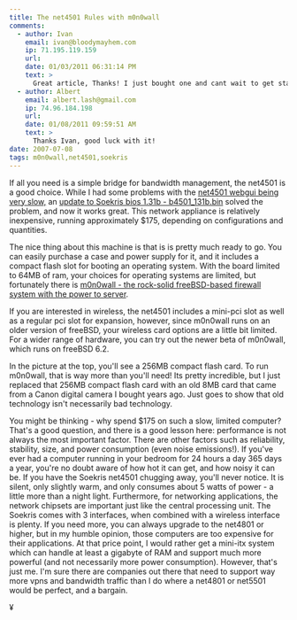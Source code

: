 ```yaml
---
title: The net4501 Rules with m0n0wall 
comments:
  - author: Ivan
    email: ivan@bloodymayhem.com
    ip: 71.195.119.159
    url:
    date: 01/03/2011 06:31:14 PM
    text: >
      Great article, Thanks! I just bought one and cant wait to get started using it.
  - author: Albert
    email: albert.lash@gmail.com
    ip: 74.96.184.198
    url:
    date: 01/08/2011 09:59:51 AM
    text: >
      Thanks Ivan, good luck with it!
date: 2007-07-08
tags: m0n0wall,net4501,soekris
---
```


If all you need is a simple bridge for bandwidth management, the net4501 is a good choice. While I had some problems with the <a href="http://www.docunext.com/blog/2007/06/soekris-net4501-m0n0wall-error.html">net4501 webgui being very slow,</a> an <a href="http://www.docunext.com/blog/2007/06/soekris-net4501-bios-update.html">update to Soekris bios 1.31b - b4501_131b.bin</a> solved the problem, and now it works great. This network appliance is relatively inexpensive, running approximately $175, depending on configurations and quantities.

The nice thing about this machine is that is is pretty much ready to go. You can easily purchase a case and power supply for it, and it includes a compact flash slot for booting an operating system. With the board limited to 64MB of ram, your choices for operating systems are limited, but fortunately there is <a href="http://m0n0.ch/wall/" rel="nofollow">m0n0wall - the rock-solid freeBSD-based firewall system with the power to server</a>.

If you are interested in wireless, the net4501 includes a mini-pci slot as well as a regular pci slot for expansion, however, since m0n0wall runs on an older version of freeBSD, your wireless card options are a little bit limited. For a wider range of hardware, you can try out the newer beta of m0n0wall, which runs on freeBSD 6.2.

In the picture at the top, you'll see a 256MB compact flash card. To run m0n0wall, that is way more than you'll need! Its pretty incredible, but I just replaced that 256MB compact flash card with an old 8MB card that came from a Canon digital camera I bought years ago. Just goes to show that old technology isn't necessarily bad technology.

You might be thinking - why spend $175 on such a slow, limited computer? That's a good question, and there is a good lesson here: performance is not always the most important factor. There are other factors such as reliability, stability, size, and power consumption (even noise emissions!). If you've ever had a computer running in your bedroom for 24 hours a day 365 days a year, you're no doubt aware of how hot it can get, and how noisy it can be. If you have the Soekris net4501 chugging away, you'll never notice. It is silent, only slightly warm, and only consumes about 5 watts of power - a little more than a night light. Furthermore, for networking applications, the network chipsets are important just like the central processing unit. The Soekris comes with 3 interfaces, when combined with a wireless interface is plenty. If you need more, you can always upgrade to the net4801 or higher, but in my humble opinion, those computers are too expensive for their applications. At that price point, I would rather get a mini-itx system which can handle at least a gigabyte of RAM and support much more powerful (and not necessarily more power consumption). However, that's just me. I'm sure there are companies out there that need to support way more vpns and bandwidth traffic than I do where a net4801 or net5501 would be perfect, and a bargain.

¥

